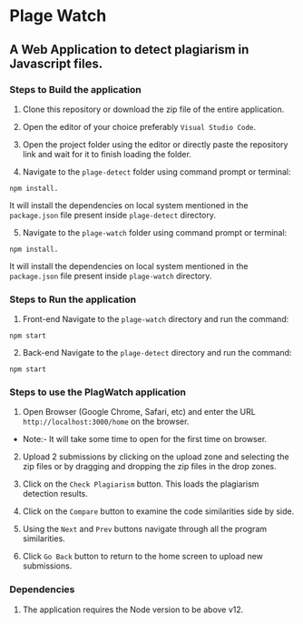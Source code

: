 # Plage Watch 
## A Web Application to detect plagiarism in Javascript files.


### Steps to Build the application

1. Clone this repository or download the zip file of the entire application.

2. Open the editor of your choice preferably `Visual Studio Code`.

3. Open the project folder using the editor or directly paste the repository link and wait for it to finish loading the folder.

4. Navigate to the `plage-detect` folder using command prompt or terminal: 
```
npm install.
``` 
It will install the dependencies on local system mentioned in the `package.json` file present inside `plage-detect` directory.

5. Navigate to the `plage-watch` folder using command prompt or terminal: 
```
npm install. 
```
It will install the dependencies on local system mentioned in the `package.json` file present inside `plage-watch` directory.


### Steps to Run the application
1. Front-end
Navigate to the `plage-watch` directory and run the command:
```
npm start
```
2. Back-end
Navigate to the `plage-detect` directory and run the command:
```
npm start
```

### Steps to use the PlagWatch application

1. Open Browser (Google Chrome, Safari, etc) and enter the URL `http://localhost:3000/home` on the browser.
* Note:- It will take some time to open for the first time on browser.

2. Upload 2 submissions by clicking on the upload zone and selecting the zip files or by dragging and dropping the zip files in the drop zones.

3. Click on the `Check Plagiarism` button. This loads the plagiarism detection results.

4. Click on the `Compare` button to examine the code similarities side by side.

5. Using the `Next` and `Prev` buttons navigate through all the program similarities.

6. Click `Go Back` button to return to the home screen to upload new submissions.


### Dependencies
1. The application requires the Node version to be above v12.
